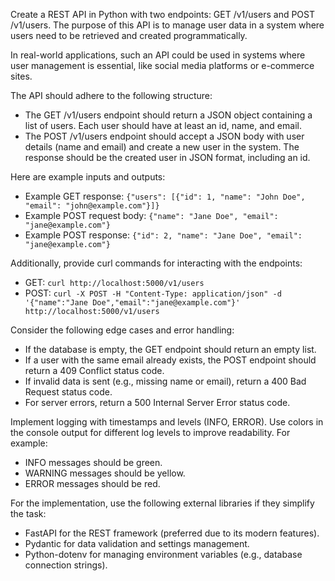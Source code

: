 Create a REST API in Python with two endpoints: GET /v1/users and POST /v1/users. The purpose of this API is to manage user data in a system where users need to be retrieved and created programmatically.

In real-world applications, such an API could be used in systems where user management is essential, like social media platforms or e-commerce sites.

The API should adhere to the following structure:
- The GET /v1/users endpoint should return a JSON object containing a list of users. Each user should have at least an id, name, and email.
- The POST /v1/users endpoint should accept a JSON body with user details (name and email) and create a new user in the system. The response should be the created user in JSON format, including an id.

Here are example inputs and outputs:
- Example GET response: `{"users": [{"id": 1, "name": "John Doe", "email": "john@example.com"}]}`
- Example POST request body: `{"name": "Jane Doe", "email": "jane@example.com"}`
- Example POST response: `{"id": 2, "name": "Jane Doe", "email": "jane@example.com"}`

Additionally, provide curl commands for interacting with the endpoints:
- GET: `curl http://localhost:5000/v1/users`
- POST: `curl -X POST -H "Content-Type: application/json" -d '{"name":"Jane Doe","email":"jane@example.com"}' http://localhost:5000/v1/users`

Consider the following edge cases and error handling:
- If the database is empty, the GET endpoint should return an empty list.
- If a user with the same email already exists, the POST endpoint should return a 409 Conflict status code.
- If invalid data is sent (e.g., missing name or email), return a 400 Bad Request status code.
- For server errors, return a 500 Internal Server Error status code.

Implement logging with timestamps and levels (INFO, ERROR). Use colors in the console output for different log levels to improve readability. For example:
- INFO messages should be green.
- WARNING messages should be yellow.
- ERROR messages should be red.

For the implementation, use the following external libraries if they simplify the task:
- FastAPI for the REST framework (preferred due to its modern features).
- Pydantic for data validation and settings management.
- Python-dotenv for managing environment variables (e.g., database connection strings).